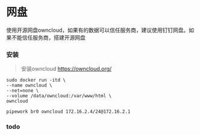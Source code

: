 # 网盘 

使用开源网盘owncloud，如果有的数据可以信任服务商，建议使用钉钉网盘。如果不能信任服务商，搭建开源网盘

### 安装

> 安装owncloud https://owncloud.org/

```shell
sudo docker run -itd \
--name owncloud \
--net=none \
--volume /data/owncloud:/var/www/html \
owncloud

pipework br0 owncloud 172.16.2.4/24@172.16.2.1
```

### todo 


